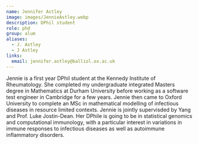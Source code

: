 ```yaml
---
name: Jennifer Astley
image: images/JennieAstley.webp
description: DPhil student
role: phd
group: alum
aliases:
  - J. Astley
  - J Astley
links:
  email: jennifer.astley@balliol.ox.ac.uk
---
```


Jennie is a first year DPhil student at the Kennedy Institute of Rheumatology. She completed my undergraduate integrated Masters degree in Mathematics at Durham University before working as a software test engineer in Cambridge for a few years. Jennie then came to Oxford University to complete an MSc in mathematical modelling of infectious diseases in resource limited contexts. Jennie is jointly supervisded by Yang and Prof. Luke Jostin-Dean. Her DPhile is going to be in statistical genomics and computational immunology, with a particular interest in variations in immune responses to infectious diseases as well as autoimmune inflammatory disorders.